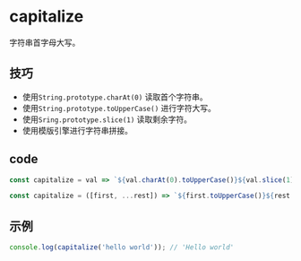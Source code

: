 # capitalize

字符串首字母大写。

## 技巧

- 使用`String.prototype.charAt(0)` 读取首个字符串。
- 使用`String.prototype.toUpperCase()` 进行字符大写。
- 使用`Sring.prototype.slice(1)` 读取剩余字符。
- 使用模版引擎进行字符串拼接。

## code

```js
const capitalize = val => `${val.charAt(0).toUpperCase()}${val.slice(1)}`;

const capitalize = ([first, ...rest]) => `${first.toUpperCase()}${rest.join('')}`;
```

## 示例

```js
console.log(capitalize('hello world')); // 'Hello world'
```
